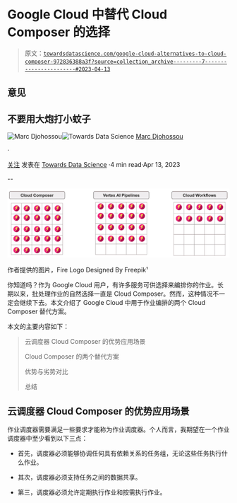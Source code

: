 # Google Cloud 中替代 Cloud Composer 的选择

> 原文：[`towardsdatascience.com/google-cloud-alternatives-to-cloud-composer-972836388a3f?source=collection_archive---------7-----------------------#2023-04-13`](https://towardsdatascience.com/google-cloud-alternatives-to-cloud-composer-972836388a3f?source=collection_archive---------7-----------------------#2023-04-13)

## 意见

## 不要用大炮打小蚊子

[](https://marcgeremie.medium.com/?source=post_page-----972836388a3f--------------------------------)![Marc Djohossou](https://marcgeremie.medium.com/?source=post_page-----972836388a3f--------------------------------)[](https://towardsdatascience.com/?source=post_page-----972836388a3f--------------------------------)![Towards Data Science](https://towardsdatascience.com/?source=post_page-----972836388a3f--------------------------------) [Marc Djohossou](https://marcgeremie.medium.com/?source=post_page-----972836388a3f--------------------------------)

·

[关注](https://medium.com/m/signin?actionUrl=https%3A%2F%2Fmedium.com%2F_%2Fsubscribe%2Fuser%2Fd99fd7fe99ef&operation=register&redirect=https%3A%2F%2Ftowardsdatascience.com%2Fgoogle-cloud-alternatives-to-cloud-composer-972836388a3f&user=Marc+Djohossou&userId=d99fd7fe99ef&source=post_page-d99fd7fe99ef----972836388a3f---------------------post_header-----------) 发表在 [Towards Data Science](https://towardsdatascience.com/?source=post_page-----972836388a3f--------------------------------) ·4 min read·Apr 13, 2023[](https://medium.com/m/signin?actionUrl=https%3A%2F%2Fmedium.com%2F_%2Fvote%2Ftowards-data-science%2F972836388a3f&operation=register&redirect=https%3A%2F%2Ftowardsdatascience.com%2Fgoogle-cloud-alternatives-to-cloud-composer-972836388a3f&user=Marc+Djohossou&userId=d99fd7fe99ef&source=-----972836388a3f---------------------clap_footer-----------)

--

[](https://medium.com/m/signin?actionUrl=https%3A%2F%2Fmedium.com%2F_%2Fbookmark%2Fp%2F972836388a3f&operation=register&redirect=https%3A%2F%2Ftowardsdatascience.com%2Fgoogle-cloud-alternatives-to-cloud-composer-972836388a3f&source=-----972836388a3f---------------------bookmark_footer-----------)![](img/0cf29fbc7596f1d94922f924641c5cb4.png)

作者提供的图片，Fire Logo Designed By Freepik¹

你知道吗？作为 Google Cloud 用户，有许多服务可供选择来编排你的作业。长期以来，批处理作业的自然选择一直是 Cloud Composer。然而，这种情况不一定会继续下去。本文介绍了 Google Cloud 中用于作业编排的两个 Cloud Composer 替代方案。

本文的主要内容如下：

> 云调度器 Cloud Composer 的优势应用场景
> 
> Cloud Composer 的两个替代方案
> 
> 优势与劣势对比
> 
> 总结

## 云调度器 Cloud Composer 的优势应用场景

作业调度器需要满足一些要求才能称为作业调度器。个人而言，我期望在一个作业调度器中至少看到以下三点：

+   首先，调度器必须能够协调任何具有依赖关系的任务组，无论这些任务执行什么作业。

+   其次，调度器必须支持任务之间的数据共享。

+   第三，调度器必须允许定期执行作业和按需执行作业。
